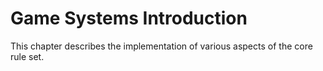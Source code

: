# Game Systems Introduction
This chapter describes the implementation of various aspects of the core rule set.
